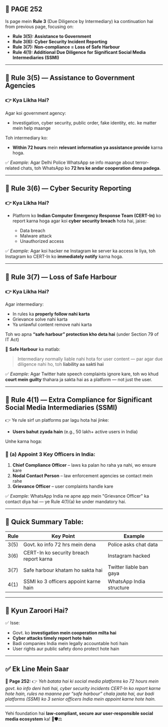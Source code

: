 ## 📄 **PAGE 252**

Is page mein **Rule 3** (Due Diligence by Intermediary) ka continuation hai from previous page, focusing on:

* **Rule 3(5): Assistance to Government**
* **Rule 3(6): Cyber Security Incident Reporting**
* **Rule 3(7): Non-compliance = Loss of Safe Harbour**
* **Rule 4(1): Additional Due Diligence for Significant Social Media Intermediaries (SSMI)**

---

## 🔹 **Rule 3(5) — Assistance to Government Agencies**

### 👉 Kya Likha Hai?

Agar koi government agency:

* Investigation, cyber security, public order, fake identity, etc. ke matter mein help maange

Toh intermediary ko:

* **Within 72 hours** mein **relevant information ya assistance provide** karna hoga.

✅ *Example:*
Agar Delhi Police WhatsApp se info maange about terror-related chats, toh WhatsApp ko **72 hrs ke andar cooperation dena padega**.

---

## 🔹 Rule 3(6) — Cyber Security Reporting

### 👉 Kya Likha Hai?

* Platform ko **Indian Computer Emergency Response Team (CERT-In)** ko report karna hoga agar koi **cyber security breach** hota hai, jaise:

  * Data breach
  * Malware attack
  * Unauthorized access

✅ *Example:*
Agar koi hacker ne Instagram ke server ka access le liya, toh Instagram ko CERT-In ko **immediately notify** karna hoga.

---

## 🔹 Rule 3(7) — Loss of Safe Harbour

### 👉 Kya Likha Hai?

Agar intermediary:

* In rules ka **properly follow nahi karta**
* Grievance solve nahi karta
* Ya unlawful content remove nahi karta

Toh wo apna **“safe harbour” protection kho deta hai** (under Section 79 of IT Act)

📌 **Safe Harbour** ka matlab:

> Intermediary normally liable nahi hota for user content — par agar due diligence nahi ho, toh **liability aa sakti hai**

✅ *Example:*
Agar Twitter hate speech complaints ignore kare, toh wo khud **court mein guilty** thahara ja sakta hai as a platform — not just the user.

---

## 🔹 Rule 4(1) — Extra Compliance for Significant Social Media Intermediaries (SSMI)

👉 Ye rule sirf un platforms par lagu hota hai jinke:

* **Users bahut zyada hain** (e.g., 50 lakh+ active users in India)

Unhe karna hoga:

### 🔸 (a) Appoint 3 Key Officers in India:

1. **Chief Compliance Officer** – laws ka palan ho raha ya nahi, wo ensure kare
2. **Nodal Contact Person** – law enforcement agencies se contact mein rahe
3. **Grievance Officer** – user complaints handle kare

✅ *Example:*
WhatsApp India ne apne app mein "Grievance Officer" ka contact diya hai — ye Rule 4(1)(a) ke under mandatory hai.

---

## 🧩 **Quick Summary Table:**

| Rule | Key Point                               | Example                  |
| ---- | --------------------------------------- | ------------------------ |
| 3(5) | Govt. ko info 72 hrs mein dena          | Police asks chat data    |
| 3(6) | CERT-In ko security breach report karna | Instagram hacked         |
| 3(7) | Safe harbour khatam ho sakta hai        | Twitter liable ban gaya  |
| 4(1) | SSMI ko 3 officers appoint karne hain   | WhatsApp India structure |

---

## 🔹 **Kyun Zaroori Hai?**

✅ Isse:

* Govt. ko **investigation mein cooperation milta hai**
* **Cyber attacks timely report hote hain**
* Badi companies India mein legally accountable hoti hain
* User rights aur public safety dono protect hote hain

---

## ✅ **Ek Line Mein Saar**

📌 **Page 252:**
👉 *Yeh batata hai ki social media platforms ko 72 hours mein govt. ko info deni hoti hai, cyber security incidents CERT-In ko report karne hote hain, rules na maanne par “safe harbour” chala jaata hai, aur badi platforms (SSMI) ko 3 senior officers India mein appoint karne hote hain.*

---

Yehi foundation hai **law-compliant, secure aur user-responsible social media ecosystem** ka! 📲🛡️⚖️
